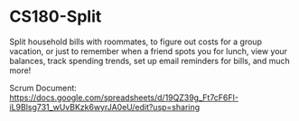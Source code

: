 # CS180-Split


Split household bills with roommates, to figure out costs for a group vacation, or just to remember when a friend spots you for lunch, view your balances, track spending trends, set up email reminders for bills, and much more!

Scrum Document: https://docs.google.com/spreadsheets/d/19QZ39g_Ft7cF6FI-iL9Blsg731_wUvBKzk6wyrJA0eU/edit?usp=sharing
